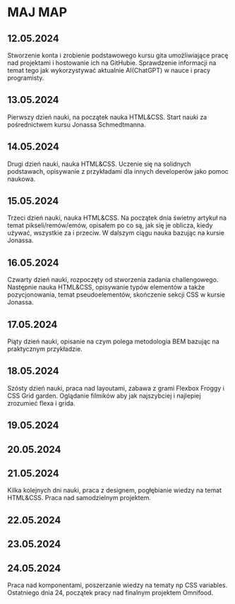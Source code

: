 # MAJ MAP

## 12.05.2024

Stworzenie konta i zrobienie podstawowego kursu gita umożliwiające pracę nad projektami i hostowanie ich na GitHubie.
Sprawdzenie informacji na temat tego jak wykorzystywać aktualnie AI(ChatGPT) w nauce i pracy programisty.

## 13.05.2024

Pierwszy dzień nauki, na początek nauka HTML&CSS. Start nauki za pośrednictwem kursu Jonassa Schmedtmanna.

## 14.05.2024

Drugi dzień nauki, nauka HTML&CSS. Uczenie się na solidnych podstawach, opisywanie z przykładami dla innych developerów jako pomoc naukowa.

## 15.05.2024

Trzeci dzień nauki, nauka HTML&CSS. Na początek dnia świetny artykuł na temat pikseli/remów/emów, opisałem po co są, jak się je oblicza, kiedy używać, wszystkie za i przeciw. W dalszym ciągu nauka bazując na kursie Jonassa.

## 16.05.2024

Czwarty dzień nauki, rozpoczęty od stworzenia zadania challengowego. Następnie nauka HTML&CSS, opisywanie typów elementów a także pozycjonowania, temat pseudoelementów, skończenie sekcji CSS w kursie Jonassa.

## 17.05.2024

Piąty dzień nauki, opisanie na czym polega metodologia BEM bazując na praktycznym przykładzie.

## 18.05.2024

Szósty dzień nauki, praca nad layoutami, zabawa z grami Flexbox Froggy i CSS Grid garden. Oglądanie filmików aby jak najszybciej i najlepiej zrozumieć flexa i grida.

## 19.05.2024

## 20.05.2024

## 21.05.2024

Kilka kolejnych dni nauki, praca z designem, pogłębianie wiedzy na temat HTML&CSS.
Praca nad samodzielnym projektem.

## 22.05.2024

## 23.05.2024

## 24.05.2024

Praca nad komponentami, poszerzanie wiedzy na tematy np CSS variables. Ostatniego dnia 24, początek pracy nad finalnym projektem Omnifood.

